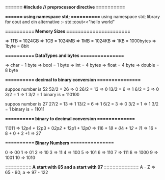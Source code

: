 **======  #include <iostream> // preprocessor directive ==========**

**======  using namespace std; ==========**
using namespace std; library for cout and cin 
alternative :- std::cout<<"hello world"


**========== Memory Sizes ======================**

=> 1TB = 1024GB
=> 1GB = 1024MB
=> 1MB = 1024KB
=> 1KB = 1000bytes
=> 1byte = 8bit


**========== DataTypes and bytes ===============**

=> char = 1 byte
=> bool = 1 byte
=> int = 4 bytes
=> float = 4 byte
=> double = 8 byte

**========== decimal to binary conversion ===============**

 suppos number is 52
 52/2 = 26 => 0
 26/2 = 13 => 0
 13/2 = 6 => 1
 6/2 = 3 => 0
 3/2 = 1 => 1
 3/2 = 1 
 binary is = 110100

 suppos number is 27
 27/2 = 13 => 1
 13/2 = 6 => 1
 6/2 = 3 => 0
 3/2 = 1 => 1
 3/2 = 1 
 binary is = 11011

**========== binary to decimal conversion =============**

11011 => 1*2p4 + 1*2p3 + 0*2p2 + 1*2p1 + 1*2p0
      => 1*16  + 1*8   + 0*4   + 1*2   + 1*1
      => 16    + 8     + 0     + 2     +1
      => 27


 **========== Binary Numbers ===============**

 0 => 00
 1 => 01
 2 => 10
 3 => 11
 4 => 100
 5 => 101
 6 => 110
 7 => 111
 8 => 1000
 9 => 1001
 10 => 1010

 **========= A start with 65 and a start with 97 ============**
 A - Z => 65 - 90;
 a => 97 - 122